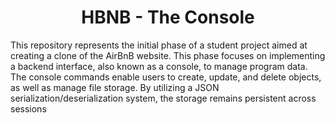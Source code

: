 <center> <h1>HBNB - The Console</h1> </center>
This repository represents the initial phase of a student project aimed at creating a clone of the AirBnB website. This phase focuses on implementing a backend interface, also known as a console, to manage program data. The console commands enable users to create, update, and delete objects, as well as manage file storage. By utilizing a JSON serialization/deserialization system, the storage remains persistent across sessions

